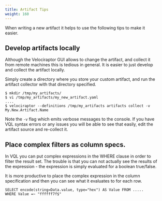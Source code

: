 ```yaml
---
title: Artifact Tips
weight: 160
---
```


When writing a new artifact it helps to use the following tips to make
it easier.

## Develop artifacts locally

Although the Velociraptor GUI allows to change the artifact, and
collect it from remote machines this is tedious in general. It is
easier to just develop and collect the artifact locally.

Simply create a directory where you store your custom artifact, and
run the artifact collector with that directory specified.

```
$ mkdir /tmp/my_artifacts/
$ vi /tmp/my_artifacts/my_new_artifact.yaml
....
$ velociraptor --definitions /tmp/my_artifacts artifacts collect -v My.New.Artifact.Name
```

Note the `-v` flag which emits verbose messages to the console. If you
have VQL syntax errors or any issues you will be able to see that
easily, edit the artifact source and re-collect it.

## Place complex filters as column specs.

In VQL you can put complex expressions in the WHERE clause in order to
filter the result set. The trouble is that you can not actually see
the results of the expression - the expression is simply evaluated for
a boolean true/false.

It is more productive to place the complex expression in the column
specification and then you can see what it evaluates to for each row.

```
SELECT encode(string=Data.value, type="hex") AS Value FROM .....
WHERE Value =~ "ffffff7f$"
```
